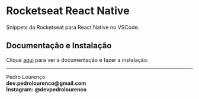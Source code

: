 # Rocketseat React Native

Snippets da Rocketseat para React Native no VSCode.

## Documentação e Instalação

Clique [aqui](https://marketplace.visualstudio.com/items?itemName=rocketseat.RocketseatReactNative) para ver a documentação e fazer a instalação.

<hr>
<stong>Pedro Lourenço</strong><br>
<Strong>dev.pedrolourenco@gmail.com</strong><br>
<Strong>Instagram: @devpedrolourenco</strong>